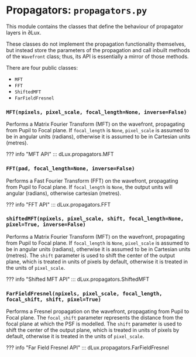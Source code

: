# Propagators: `propagators.py`

This module contains the classes that define the behaviour of propagator layers in ∂Lux.

These classes do not implement the propagation functionality themselves, but instead store the parameters of the propagation and call inbuilt methods of the `Wavefront` class; thus, its API is essentially a mirror of those methods.

There are four public classes:

- `MFT`
- `FFT`
- `ShiftedMFT`
- `FarFieldFresnel`

### `MFT(npixels, pixel_scale, focal_length=None, inverse=False)`

Performs a Matrix Fourier Transform (MFT) on the wavefront, propagating from Pupil to Focal plane. If `focal_length` is `None`, `pixel_scale` is assumed to be in angular units (radians), otherwise it is assumed to be in Cartesian units (metres).

??? info "MFT API"
    ::: dLux.propagators.MFT

### `FFT(pad, focal_length=None, inverse=False)`

Performs a Fast Fourier Transform (FFT) on the wavefront, propagating from Pupil to Focal plane. If `focal_length` is `None`, the output units will angular (radians), otherwise cartesian (metres).

??? info "FFT API"
    ::: dLux.propagators.FFT

### `shiftedMFT(npixels, pixel_scale, shift, focal_length=None, pixel=True, inverse=False)`

Performs a Matrix Fourier Transform (MFT) on the wavefront, propagating from Pupil to Focal plane. If `focal_length` is `None`, `pixel_scale` is assumed to be in angular units (radians), otherwise it is assumed to be in Cartesian units (metres). The `shift` parameter is used to shift the center of the output plane, which is treated in units of pixels by default, otherwise it is treated in the units of `pixel_scale`.

??? info "Shifted MFT API"
    ::: dLux.propagators.ShiftedMFT

### `FarFieldFresnel(npixels, pixel_scale, focal_length, focal_shift, shift, pixel=True)`

Performs a Fresnel propagation on the wavefront, propagating from Pupil to Focal plane. The `focal_shift` parameter represents the distance from the focal plane at which the PSF is modelled. The `shift` parameter is used to shift the center of the output plane, which is treated in units of pixels by default, otherwise it is treated in the units of `pixel_scale`.

??? info "Far Field Fresnel API"
    ::: dLux.propagators.FarFieldFresnel
